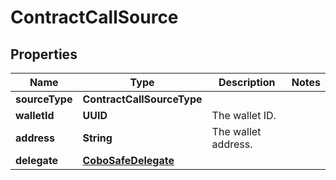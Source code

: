 

# ContractCallSource


## Properties

| Name | Type | Description | Notes |
|------------ | ------------- | ------------- | -------------|
|**sourceType** | **ContractCallSourceType** |  |  |
|**walletId** | **UUID** | The wallet ID. |  |
|**address** | **String** | The wallet address. |  |
|**delegate** | [**CoboSafeDelegate**](CoboSafeDelegate.md) |  |  |



